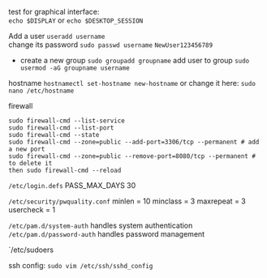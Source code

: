 test for graphical interface:  
`echo $DISPLAY` or `echo $DESKTOP_SESSION`  

Add a user `useradd username`  
change its password `sudo passwd username` `NewUser123456789`
* create a new group `sudo groupadd groupname`
add user to group  `sudo usermod -aG groupname username`

hostname
`hostnamectl set-hostname new-hostname`
or change it here:
`sudo nano /etc/hostname`

firewall
```
sudo firewall-cmd --list-service
sudo firewall-cmd --list-port
sudo firewall-cmd --state
sudo firewall-cmd --zone=public --add-port=3306/tcp --permanent # add a new port
sudo firewall-cmd --zone=public --remove-port=8080/tcp --permanent # to delete it
then sudo firewall-cmd --reload 
```

`/etc/login.defs`
PASS_MAX_DAYS   30

`/etc/security/pwquality.conf`
minlen = 10
minclass = 3
maxrepeat = 3
usercheck = 1

`/etc/pam.d/system-auth` handles system authentication
`/etc/pam.d/password-auth` handles password management

`/etc/sudoers

ssh config: `sudo vim /etc/ssh/sshd_config`
